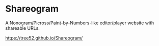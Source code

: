 # Shareogram

A Nonogram/Picross/Paint-by-Numbers-like editor/player website with shareable URLs.

https://tree52.github.io/Shareogram/
